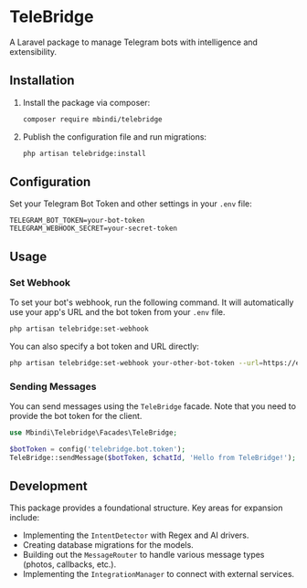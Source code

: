 # TeleBridge

A Laravel package to manage Telegram bots with intelligence and extensibility.

## Installation

1.  Install the package via composer:
    ```bash
    composer require mbindi/telebridge
    ```

2.  Publish the configuration file and run migrations:
    ```bash
    php artisan telebridge:install
    ```

## Configuration

Set your Telegram Bot Token and other settings in your `.env` file:

```
TELEGRAM_BOT_TOKEN=your-bot-token
TELEGRAM_WEBHOOK_SECRET=your-secret-token
```

## Usage

### Set Webhook

To set your bot's webhook, run the following command. It will automatically use your app's URL and the bot token from your `.env` file.

```bash
php artisan telebridge:set-webhook
```

You can also specify a bot token and URL directly:
```bash
php artisan telebridge:set-webhook your-other-bot-token --url=https://example.com/webhook
```

### Sending Messages

You can send messages using the `TeleBridge` facade. Note that you need to provide the bot token for the client.

```php
use Mbindi\Telebridge\Facades\TeleBridge;

$botToken = config('telebridge.bot.token');
TeleBridge::sendMessage($botToken, $chatId, 'Hello from TeleBridge!');
```

## Development

This package provides a foundational structure. Key areas for expansion include:

-   Implementing the `IntentDetector` with Regex and AI drivers.
-   Creating database migrations for the models.
-   Building out the `MessageRouter` to handle various message types (photos, callbacks, etc.).
-   Implementing the `IntegrationManager` to connect with external services.
